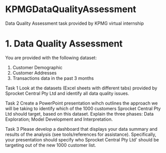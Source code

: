 # KPMGDataQualityAssessment
Data Quality Assessment task provided by KPMG virtual internship

# 1. Data Quality Assessment
You are provided with the following dataset:
1. Customer Demographic 
2. Customer Addresses
3. Transactions data in the past 3 months

Task 1
Look at the datasets (Excel sheets with different tabs) provided by Sprocket Central Pty Ltd and identify all data quality issues.

Task 2
Create a PowerPoint presentation wihch outlines the approach we will be taking to identify which of the 1000 customers Sprocket Central Pty Ltd should target, based on this dataset. Explain the three phases:  Data Exploration; Model Development and Interpretation.

Task 3
Please develop a dashboard that displays your data summary and results of the analysis (see tools/references for assistance). Specifically, your presentation should specify who Sprocket Central Pty Ltd' should be targeting out of the new 1000 customer list. 
